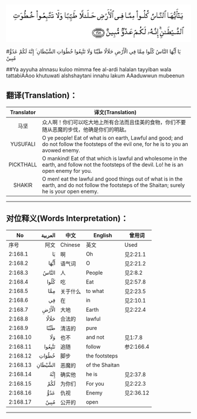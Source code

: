 ![002:168](images/002_168.gif)

#يَا أَيُّهَا النَّاسُ كُلُوا مِمَّا فِي الْأَرْضِ حَلَالًا طَيِّبًا وَلَا تَتَّبِعُوا خُطُوَاتِ الشَّيْطَانِ ۚ إِنَّهُ لَكُمْ عَدُوٌّ مُبِينٌ 

##Ya ayyuha alnnasu kuloo mimma fee al-ardi halalan tayyiban wala tattabiAAoo khutuwati alshshaytani innahu lakum AAaduwwun mubeenun 

## 翻译(Translation)：

| Translator | 译文(Translation)                                            |
| :--------: | ------------------------------------------------------------ |
|    马坚    | 众人啊！你们可以吃大地上所有合法而且佳美的食物，你们不要随从恶魔的步伐，他确是你们的明敌。 |
|  YUSUFALI  | O ye people! Eat of what is on earth, Lawful and good; and do not follow the footsteps of the evil one, for he is to you an avowed enemy. |
| PICKTHALL  | O mankind! Eat of that which is lawful and wholesome in the earth, and follow not the footsteps of the devil. Lo! he is an open enemy for you. |
|   SHAKIR   | O men! eat the lawful and good things out of what is in the earth, and do not follow the footsteps of the Shaitan; surely he is your open enemy. |

---

## 对位释义(Words Interpretation)：

| No       | العربية | 中文     | English        | 曾用词    |
| -------- | ------: | -------- | -------------- | --------- |
| 序号     |    阿文 | Chinese  | 英文           | Used      |
| 2:168.1  |      يَا | 啊       | Oh             | 见2:21.1  |
| 2:168.2  |    أَيُّهَا | 语气词   | O              | 见2:21.2  |
| 2:168.3  |   النَّاسُ | 人       | People         | 见2:8.2   |
| 2:168.4  |    كُلُوا | 吃       | Eat            | 见2:57.8  |
| 2:168.5  |     مِمَّا | 关于什么 | to what        | 见2:23.5  |
| 2:168.6  |      فِي | 在       | in             | 见2:10.1  |
| 2:168.7  |   الْأَرْضِ | 大地     | Earth          | 见2:22.4  |
| 2:168.8  |   حَلَالًا | 合法的   | lawful         |           |
| 2:168.9  |    طَيِّبًا | 清洁的   | pure           |           |
| 2:168.10 |     وَلَا | 也不     | and not        | 见1:7.8   |
| 2:168.11 |  تَتَّبِعُوا | 追随     | follow         | 参2:166.4 |
| 2:168.12 |   خُطُوَاتِ | 脚步     | the footsteps  |           |
| 2:168.13 | الشَّيْطَانِ | 恶魔的   | of the Shaitan |           |
| 2:168.14 |     إِنَّهُ | 确实他   | he is          | 见2:37.8  |
| 2:168.15 |     لَكُمْ | 为你们   | For you        | 见2:22.3  |
| 2:168.16 |     عَدُوٌّ | 仇视     | Enemy          | 见2:36.12 |
| 2:168.17 |    مُبِينٌ | 公开的   | open           |           |

---

